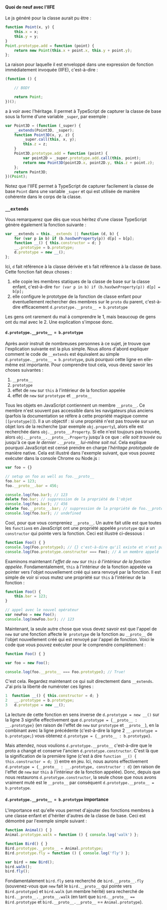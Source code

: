 #### Quoi de neuf avec l'IIFE
Le js généré pour la classe aurait pu être :
```ts
function Point(x, y) {
    this.x = x;
    this.y = y;
}
Point.prototype.add = function (point) {
    return new Point(this.x + point.x, this.y + point.y);
};
```

La raison pour laquelle il est enveloppé dans une expression de fonction immédiatement invoquée (IIFE), c'est-à-dire :

```ts
(function () {

    // BODY

    return Point;
})();
```

a à voir avec l'héritage. Il permet à TypeScript de capturer la classe de base sous la forme d'une variable `_super`, par exemple :

```ts
var Point3D = (function (_super) {
    __extends(Point3D, _super);
    function Point3D(x, y, z) {
        _super.call(this, x, y);
        this.z = z;
    }
    Point3D.prototype.add = function (point) {
        var point2D = _super.prototype.add.call(this, point);
        return new Point3D(point2D.x, point2D.y, this.z + point.z);
    };
    return Point3D;
})(Point);
```

Notez que l'IIFE permet à TypeScript de capturer facilement la classe de base `Point` dans une variable `_super` et qui est utilisée de manière cohérente dans le corps de la classe.

### `__extends`
Vous remarquerez que dès que vous héritez d'une classe TypeScript génère également la fonction suivante :
```ts
var __extends = this.__extends || function (d, b) {
    for (var p in b) if (b.hasOwnProperty(p)) d[p] = b[p];
    function __() { this.constructor = d; }
    __.prototype = b.prototype;
    d.prototype = new __();
};
```
Ici, `d` fait référence à la classe dérivée et `b` fait référence à la classe de base. Cette fonction fait deux choses :
1. elle copie les membres statiques de la classe de base sur la classe enfant, c'est-à-dire `for (var p in b) if (b.hasOwnProperty(p)) d[p] = b[p];`
1. elle configure le prototype de la fonction de classe enfant pour éventuellement rechercher des membres sur le `proto` du parent, c'est-à-dire efficacement `d.prototype.__proto__ = b.prototype`

Les gens ont rarement du mal à comprendre le 1, mais beaucoup de gens ont du mal avec le 2. Une explication s'impose donc.

#### `d.prototype.__proto__ = b.prototype`

Après avoir instruit de nombreuses personnes à ce sujet, je trouve que l'explication suivante est la plus simple. Nous allons d'abord expliquer comment le code de `__extends` est équivalent au simple `d.prototype.__proto__ = b.prototype`, puis pourquoi cette ligne en elle-même est importante. Pour comprendre tout cela, vous devez savoir les choses suivantes :

1. `__proto__`
2. `prototype`
3. effet de `new` sur `this` à l'intérieur de la fonction appelée
4. effet de `new` sur `prototype` et `__proto__`

Tous les objets en JavaScript contiennent un membre `__proto__`. Ce membre n'est souvent pas accessible dans les navigateurs plus anciens (parfois la documentation se réfère à cette propriété magique comme `[[prototype]]`). Il a un objectif : si une propriété n'est pas trouvée sur un objet lors de la recherche (par exemple `obj.property`), alors elle est recherchée dans `obj.__proto__.Property`. Si elle n'est toujours pas trouvée, alors `obj.__proto__.__proto__.Property` jusqu'à ce que : *elle soit trouvée* ou jusqu'à ce que *le dernier `.__proto__` lui-même soit nul*. Cela explique pourquoi JavaScript est censé prendre en charge *l'héritage prototypale* de manière native. Cela est illustré dans l'exemple suivant, que vous pouvez exécuter dans la console Chrome ou Node.js :

```ts
var foo = {}

// setup on foo as well as foo.__proto__
foo.bar = 123;
foo.__proto__.bar = 456;

console.log(foo.bar); // 123
delete foo.bar; // suppression de la propriété de l'objet
console.log(foo.bar); // 456
delete foo.__proto__.bar; // suppression de la propriété de foo.__proto__
console.log(foo.bar); // undefined
```

Cool, pour que vous compreniez `__proto__`. Un autre fait utile est que toutes les `function`s en JavaScript ont une propriété appelée `prototype` qui a un `constructor` qui pointe vers la fonction. Ceci est illustré ci-dessous :

```ts
function Foo() { }
console.log(Foo.prototype); // {} c'est-à-dire qu'il existe et n'est pas undefined
console.log(Foo.prototype.constructor === Foo); // A un membre appelé `constructor` qui pointe vers la fonction
```

Examinons maintenant *l'effet de `new` sur `this` à l'intérieur de la fonction appelée*. Fondamentalement, `this` à l'intérieur de la fonction appelée va pointer vers l'objet nouvellement créé qui sera renvoyé par la fonction. Il est simple de voir si vous mutez une propriété sur `this` à l'intérieur de la fonction :

```ts
function Foo() {
    this.bar = 123;
}

// appel avec le nouvel opérateur
var newFoo = new Foo();
console.log(newFoo.bar); // 123
```

Maintenant, la seule autre chose que vous devez savoir est que l'appel de `new` sur une fonction affecte le` prototype` de la fonction au `__proto__` de l'objet nouvellement créé qui est renvoyé par l'appel de fonction. Voici le code que vous pouvez exécuter pour le comprendre complètement :

```ts
function Foo() { }

var foo = new Foo();

console.log(foo.__proto__ === Foo.prototype); // True!
```

C'est cela. Regardez maintenant ce qui suit directement dans `__extends`. J'ai pris la liberté de numéroter ces lignes :

```ts
1  function __() { this.constructor = d; }
2   __.prototype = b.prototype;
3   d.prototype = new __();
```

La lecture de cette fonction en sens inverse de `d.prototype = new __()` sur la ligne 3 signifie effectivement que `d.prototype = {__proto__ : __.prototype}` (en raison de l'effet de `new` sur `prototype` et `__proto__`), en la combinant avec la ligne précédente (c'est-à-dire la ligne 2 `__.prototype = b.prototype;`) vous obtenez `d.prototype = {__proto__ : b.prototype}`.

Mais attendez, nous voulions `d.prototype.__proto__` c'est-à-dire que le proto a changé et conserve l'ancien `d.prototype.constructor`. C'est là que la signification de la première ligne (c'est à dire `function __() { this.constructor = d; }`) entre en jeu. Ici, nous aurons effectivement `d.prototype = {__proto__ : __.prototype, constructor : d}` (en raison de l'effet de `new` sur `this` à l'intérieur de la fonction appelée). Donc, depuis que nous restaurons `d.prototype.constructor`, la seule chose que nous avons vraiment muté est le `__proto__` par conséquent `d.prototype.__proto__ = b.prototype`.

#### `d.prototype.__proto__ = b.prototype` importance

L'importance est qu'elle vous permet d'ajouter des fonctions membres à une classe enfant et d'hériter d'autres de la classe de base. Ceci est démontré par l'exemple simple suivant :

```ts
function Animal() { }
Animal.prototype.walk = function () { console.log('walk') };

function Bird() { }
Bird.prototype.__proto__ = Animal.prototype;
Bird.prototype.fly = function () { console.log('fly') };

var bird = new Bird();
bird.walk();
bird.fly();
```
Fondamentalement `bird.fly` sera recherché de `bird.__proto__.fly` (souvenez-vous que `new` fait le `bird.__proto__` qui pointe vers `Bird.prototype`) et `bird.walk` (un membre hérité) sera recherché de `bird.__proto__.__proto__.walk` (en tant que `bird.__proto__ == Bird.prototype` et `bird.__proto__.__proto__` == `Animal.prototype`).
